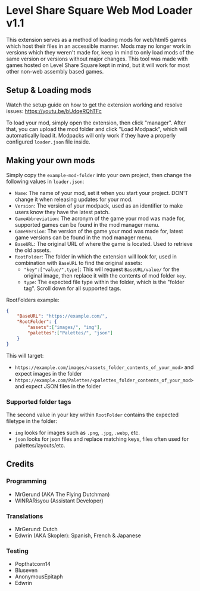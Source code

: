 # Level Share Square Web Mod Loader v1.1

This extension serves as a method of loading mods for web/html5 games which host their files in an accessible manner. 
Mods may no longer work in versions which they weren't made for, keep in mind to only load mods of the same version or versions without major changes.
This tool was made with games hosted on Level Share Square kept in mind, but it will work for most other non-web assembly based games.

## Setup & Loading mods

Watch the setup guide on how to get the extension working and resolve issues:
https://youtu.be/bUdqeRQhTFc

To load your mod, simply open the extension, then click "manager". After that, you can upload the mod folder and click "Load Modpack", which will automatically load it. Modpacks will only work if they have a properly configured `loader.json` file inside.

## Making your own mods

Simply copy the `example-mod-folder` into your own project, then change the following values in `loader.json`:
- `Name`: The name of your mod, set it when you start your project. DON'T change it when releasing updates for your mod.
- `Version`: The version of your modpack, used as an identifier to make users know they have the latest patch.
- `GameAbbreviation`: The acronym of the game your mod was made for, supported games can be found in the mod manager menu.
- `GameVersion`: The version of the game your mod was made for, latest game versions can be found in the mod manager menu.
- `BaseURL`: The original URL of where the game is located. Used to retrieve the old assets.
- `RootFolder`: The folder in which the extension will look for, used in combination with `BaseURL` to find the original assets:
    - `"key":["value/",type]`: This will request `BaseURL/value/` for the original image, then replace it with the contents of mod folder `key`.
    - `type`: The expected file type within the folder, which is the "folder tag". Scroll down for all supported tags.
                
RootFolders example:
```json
{
	"BaseURL": "https://example.com/",
	"RootFolder": {
		"assets":["images/", "img"],
		"palettes":["Palettes/", "json"]
	}
}
```
This will target:
- `https://example.com/images/<assets_folder_contents_of_your_mod>` and expect images in the folder
- `https://example.com/Palettes/<palettes_folder_contents_of_your_mod>` and expect JSON files in the folder

### Supported folder tags

The second value in your key within `RootFolder` contains the expected filetype in the folder:
- `img` looks for images such as `.png`, `.jpg`, `.webp`, etc.
- `json` looks for json files and replace matching keys, files often used for palettes/layouts/etc.

## Credits
### Programming
- MrGerund (AKA The Flying Dutchman)
- WINRARisyou (Assistant Developer)

### Translations
- MrGerund: Dutch
- Edwrin (AKA Skopler): Spanish, French & Japanese

### Testing
- Popthatcorn14
- Bluseven
- AnonymousEpitaph
- Edwrin

